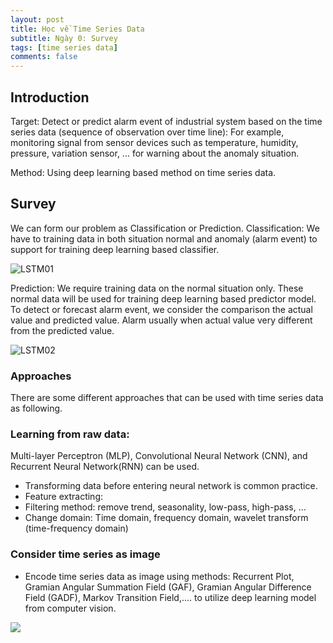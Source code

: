 ```yaml
---
layout: post
title: Học về Time Series Data
subtitle: Ngày 0: Survey
tags: [time series data]
comments: false
---
```



## Introduction

Target: Detect or predict alarm event of industrial system based on the time series data (sequence of observation over time line): For example, monitoring signal from sensor devices such as temperature, humidity, pressure, variation sensor, ... for warning about the anomaly situation.

Method: Using deep learning based method on time series data.
 
## Survey

We can form our problem as Classification or Prediction.
Classification: We have to training data in both situation normal and anomaly (alarm event) to support for training deep learning based classifier.

![LSTM01](https://raw.githubusercontent.com/quanap5/quanap5.github.io/master/img/LSTM00_01.JPG)

Prediction: We require training data on the normal situation only. These normal data will be used for training deep learning based predictor model. To detect or forecast alarm event, we consider the comparison the actual value and predicted value. Alarm usually when actual value very different from the predicted value.

![LSTM02](https://raw.githubusercontent.com/quanap5/quanap5.github.io/master/img/LSTM00_02.JPG)

### Approaches
There are some different approaches that can be used with time series data as following.

### Learning from raw data: 

Multi-layer Perceptron (MLP), Convolutional Neural Network (CNN), and Recurrent Neural Network(RNN) can be used.
- Transforming data before entering neural network is common practice.
- Feature extracting: 
- Filtering method: remove trend, seasonality, low-pass, high-pass, ...
- Change domain: Time domain, frequency domain, wavelet transform (time-frequency domain)

### Consider time series as image

- Encode time series data as image using methods: Recurrent Plot, Gramian Angular Summation Field (GAF), Gramian Angular Difference Field (GADF), Markov Transition Field,.... to utilize deep learning model from computer vision.

![](https://raw.githubusercontent.com/quanap5/quanap5.github.io/master/img/LSTM00_03.JPG)
